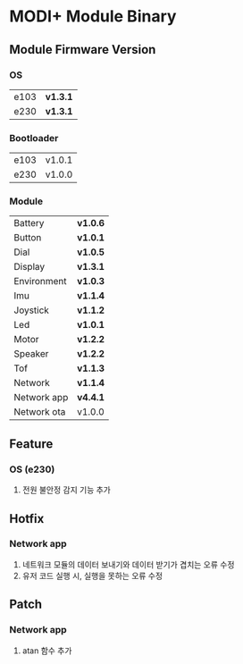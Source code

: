 # MODI+ Module Binary

## Module Firmware Version

### OS
| | |
|:---|:---|
| e103 | **v1.3.1** |
| e230 | **v1.3.1** |

### Bootloader
| | |
|:---|:---|
| e103 | v1.0.1 |
| e230 | v1.0.0 |

### Module
| | |
|:---|:---|
| Battery | **v1.0.6** |
| Button | **v1.0.1** |
| Dial | **v1.0.5** |
| Display | **v1.3.1** |
| Environment | **v1.0.3** |
| Imu | **v1.1.4** |
| Joystick | **v1.1.2** |
| Led | **v1.0.1** |
| Motor | **v1.2.2** |
| Speaker | **v1.2.2** |
| Tof | **v1.1.3** |
| Network | **v1.1.4** |
| Network app | **v4.4.1** |
| Network ota | v1.0.0 |

## Feature

### OS (e230)
1. 전원 불안정 감지 기능 추가

## Hotfix

### Network app
1. 네트워크 모듈의 데이터 보내기와 데이터 받기가 겹치는 오류 수정
2. 유저 코드 실행 시, 실행을 못하는 오류 수정

## Patch

### Network app
1. atan 함수 추가